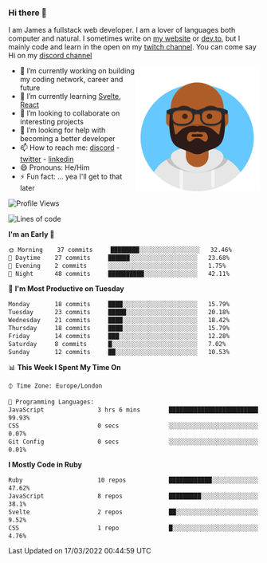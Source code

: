 ### Hi there 👋

I am James a fullstack web developer. I am a lover of languages both computer and natural. I sometimes write on [my website](https://jdhall.dev) or [dev.to](https://dev.to/zefur), but I mainly code and learn in the open on my [twitch channel](https://www.twitch.com/jozuhito). You can come say Hi on my [discord channel](https://discord.gg/sWEHvsBw)



<img align="right" height="250" width="250"  src="/assets/avataaars.png" />

  

- 🔭 I’m currently working on building my coding network, career and future
- 🌱 I’m currently learning [Svelte](https://svelte.dev), [React](https://reactjs.org)
- 👯 I’m looking to collaborate on interesting projects
- 🤔 I’m looking for help with becoming a better developer
- 📫 How to reach me: [discord](https://discord.gg/sWEHvsBw)
                      - [twitter](twitter.com/zefur)
                      - [linkedin](https://linkedin.com/in/j-d-hall)
- 😄 Pronouns: He/Him
- ⚡ Fun fact: ... yea I'll get to that later

 
<!-- BLOG-POST-LIST:START -->

<!-- BLOG-POST-LIST:END -->

<!--START_SECTION:waka-->
![Profile Views](http://img.shields.io/badge/Profile%20Views-0-blue)

![Lines of code](https://img.shields.io/badge/From%20Hello%20World%20I%27ve%20Written-84%20Thousand%20lines%20of%20code-blue)

**I'm an Early 🐤** 

```text
🌞 Morning    37 commits     ████████░░░░░░░░░░░░░░░░░   32.46% 
🌆 Daytime    27 commits     ██████░░░░░░░░░░░░░░░░░░░   23.68% 
🌃 Evening    2 commits      ░░░░░░░░░░░░░░░░░░░░░░░░░   1.75% 
🌙 Night      48 commits     ██████████░░░░░░░░░░░░░░░   42.11%

```
📅 **I'm Most Productive on Tuesday** 

```text
Monday       18 commits     ████░░░░░░░░░░░░░░░░░░░░░   15.79% 
Tuesday      23 commits     █████░░░░░░░░░░░░░░░░░░░░   20.18% 
Wednesday    21 commits     ████░░░░░░░░░░░░░░░░░░░░░   18.42% 
Thursday     18 commits     ████░░░░░░░░░░░░░░░░░░░░░   15.79% 
Friday       14 commits     ███░░░░░░░░░░░░░░░░░░░░░░   12.28% 
Saturday     8 commits      █░░░░░░░░░░░░░░░░░░░░░░░░   7.02% 
Sunday       12 commits     ██░░░░░░░░░░░░░░░░░░░░░░░   10.53%

```


📊 **This Week I Spent My Time On** 

```text
⌚︎ Time Zone: Europe/London

💬 Programming Languages: 
JavaScript               3 hrs 6 mins        █████████████████████████   99.93% 
CSS                      0 secs              ░░░░░░░░░░░░░░░░░░░░░░░░░   0.07% 
Git Config               0 secs              ░░░░░░░░░░░░░░░░░░░░░░░░░   0.01%

```

**I Mostly Code in Ruby** 

```text
Ruby                     10 repos            ████████████░░░░░░░░░░░░░   47.62% 
JavaScript               8 repos             █████████░░░░░░░░░░░░░░░░   38.1% 
Svelte                   2 repos             ██░░░░░░░░░░░░░░░░░░░░░░░   9.52% 
CSS                      1 repo              █░░░░░░░░░░░░░░░░░░░░░░░░   4.76%

```



 Last Updated on 17/03/2022 00:44:59 UTC
<!--END_SECTION:waka-->
